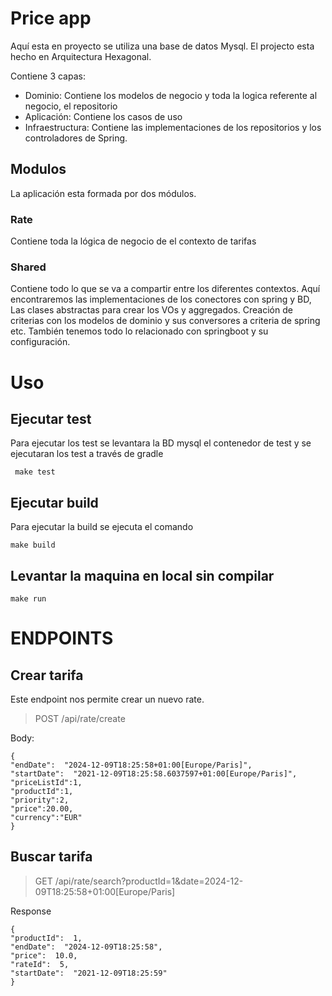 # Price app

Aquí esta en proyecto se utiliza una base de datos Mysql. El projecto esta hecho en Arquitectura Hexagonal.

Contiene 3 capas:

- Dominio: Contiene los modelos de negocio y toda la logica referente al negocio, el repositorio
- Aplicación: Contiene los casos de uso
- Infraestructura: Contiene las implementaciones de los repositorios y los controladores de Spring.


## Modulos
La aplicación esta formada por dos módulos.
### Rate
Contiene toda la lógica de negocio de el contexto de tarifas

### Shared
Contiene todo lo que se va a compartir entre los diferentes contextos. Aquí encontraremos las implementaciones de los conectores con spring y BD, Las clases abstractas para crear los VOs y aggregados. Creación de criterias con los modelos de dominio y sus conversores a criteria de spring etc. También tenemos todo lo relacionado con springboot y su configuración.

# Uso

## Ejecutar test
Para ejecutar los test se levantara la BD mysql el contenedor de test y se ejecutaran los test a través de gradle

     make test

## Ejecutar build
Para ejecutar la build se ejecuta el comando

    make build


## Levantar la maquina en local sin compilar

	make run



# ENDPOINTS
## Crear tarifa

Este endpoint nos permite crear un nuevo rate.
> POST /api/rate/create

Body:

    {
    "endDate":  "2024-12-09T18:25:58+01:00[Europe/Paris]",
    "startDate":  "2021-12-09T18:25:58.6037597+01:00[Europe/Paris]",
    "priceListId":1,
    "productId":1,
    "priority":2,
    "price":20.00,
    "currency":"EUR"
    }


## Buscar tarifa

> GET /api/rate/search?productId=1&date=2024-12-09T18:25:58+01:00[Europe/Paris]

Response

	{
	"productId":  1,
	"endDate":  "2024-12-09T18:25:58",
	"price":  10.0,
	"rateId":  5,
	"startDate":  "2021-12-09T18:25:59"
	}
 

